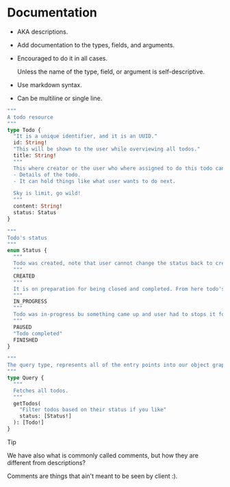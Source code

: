 # Documentation

- AKA descriptions.
- Add documentation to the types, fields, and arguments.
- Encouraged to do it in all cases.

  Unless the name of the type, field, or argument is self-descriptive.

- Use markdown syntax.
- Can be multiline or single line.

```graphql
"""
A todo resource
"""
type Todo {
  "It is a unique identifier, and it is an UUID."
  id: String!
  "This will be shown to the user while overviewing all todos."
  title: String!
  """
  This where creator or the user who where assigned to do this todo can come jot down whatever they need, it can be:
  - Details of the todo.
  - It can hold things like what user wants to do next.

  Sky is limit, go wild!
  """
  content: String!
  status: Status
}

"""
Todo's status
"""
enum Status {
  """
  Todo was created, note that user cannot change the status back to created when they once changed it to in-progress.
  """
  CREATED
  """
  It is on preparation for being closed and completed. From here todo's status can only be changed to paused or finished.
  """
  IN_PROGRESS
  """
  Todo was in-progress bu something came up and user had to stops it for sometime until the can come back to it and change its status back to in-progress.
  """
  PAUSED
  "Todo completed"
  FINISHED
}

"""
The query type, represents all of the entry points into our object graph
"""
type Query {
  """
  Fetches all todos.
  """
  getTodos(
    "Filter todos based on their status if you like"
    status: [Status!]
  ): [Todo!]
}
```

> [!TIP]
>
> We have also what is commonly called comments, but how they are different from descriptions?
>
> Comments are things that ain't meant to be seen by client :).
